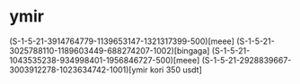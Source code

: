 # ymir
(S-1-5-21-3914764779-1139653147-1321317399-500)[meee]
(S-1-5-21-3025788110-1189603449-688274207-1002)[bingaga]
(S-1-5-21-1043535238-934998401-1956846727-500)[meee]
(S-1-5-21-2928839667-3003912278-1023634742-1001)[ymir  kori 350 usdt]
